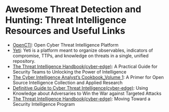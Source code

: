 # Awesome Threat Detection and Hunting: Threat Intelligence Resources and Useful Links


- [OpenCTI](https://github.com/OpenCTI-Platform/opencti): Open Cyber Threat Intelligence Platform 
- [Yeti](https://yeti-platform.github.io/): Yeti is a platform meant to organize observables, indicators of compromise, TTPs, and knowledge on threats in a single, unified repository. 
- [The Threat Intelligence Handbook(cyber-edge)](https://github.com/threat-hunting/awesome_Threat-Hunting/blob/master/Threat%20Intelligence/Files/threat-intelligence-handbook-THLink.pdf): A Practical Guide for Security Teams to Unlocking the Power of Intelligence
- [The Cyber Intelligence Analyst’s Cookbook_Volume 1](https://github.com/open-source-rs/The-Cyber-Intelligence-Analyst-Cookbook/blob/master/The%20Cyber%20Intelligence%20Analyst%20Cookbook%20Volume%201%202020.pdf): A Primer for Open Source Intelligence Collection and Applied Research
- [Definitive Guide to Cyber Threat Intelligence(cyber-edge)](https://github.com/threat-hunting/awesome_Threat-Hunting/blob/master/Threat%20Intelligence/Files/Definitive-Guide-to-CTI-THlink.pdf): Using Knowledge about Adversaries to Win the War against Targeted Attacks
- [The Threat Intelligence Handbook(cyber-edge)](https://github.com/threat-hunting/awesome_Threat-Hunting/blob/master/Threat%20Intelligence/Files/Threat%20Intelligence%20Handbook-THlink.pdf): Moving Toward a Security Intelligence Program
